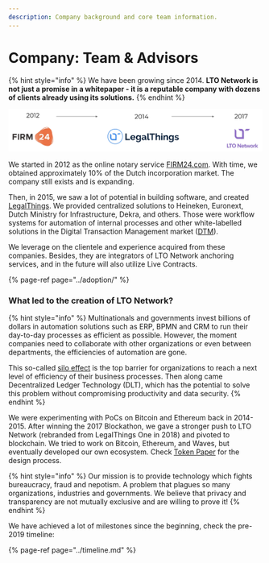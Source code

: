 ```yaml
---
description: Company background and core team information.
---
```


# Company: Team & Advisors

{% hint style="info" %}
We have been growing since 2014. **LTO Network is not just a promise in a whitepaper - it is a reputable company with dozens of clients already using its solutions.**
{% endhint %}

![](../../.gitbook/assets/screen-shot-2019-03-14-at-15.35.48.png)

We started in 2012 as the online notary service [FIRM24.com](https://www.firm24.com/en/home/). With time, we obtained approximately 10% of the Dutch incorporation market. The company still exists and is expanding. 

Then, in 2015, we saw a lot of potential in building software, and created [LegalThings](https://legalthings.io/). We provided centralized solutions to Heineken, Euronext, Dutch Ministry for Infrastructure, Dekra, and others. Those were workflow systems for automation of internal processes and other white-labelled solutions in the Digital Transaction Management market \([DTM](https://aragonresearch.com/dtm/)\).

We leverage on the clientele and experience acquired from these companies. Besides, they are integrators of LTO Network anchoring services, and in the future will also utilize Live Contracts. 

{% page-ref page="../adoption/" %}

### What led to the creation of LTO Network?

{% hint style="info" %}
Multinationals and governments invest billions of dollars in automation solutions such as ERP, BPMN and CRM to run their day-to-day processes as efficient as possible. However, the moment companies need to collaborate with other organizations or even between departments, the efficiencies of automation are gone. 

This so-called [silo effect](../about-tech/data-silo-problem.md) is the top barrier for organizations to reach a next level of efficiency of their business processes. Then along came Decentralized Ledger Technology \(DLT\), which has the potential to solve this problem without compromising productivity and data security. 
{% endhint %}

We were experimenting with PoCs on Bitcoin and Ethereum back in 2014-2015. After winning the 2017 Blockathon, we gave a stronger push to LTO Network \(rebranded from LegalThings One in 2018\) and pivoted to blockchain. We tried to work on Bitcoin, Ethereum, and Waves, but eventually developed our own ecosystem. Check [Token Paper](../../official-sources.md#papers) for the design process.

{% hint style="info" %}
Our mission is to provide technology which fights bureaucracy, fraud and nepotism. A problem that plagues so many organizations, industries and governments. We believe that privacy and transparency are not mutually exclusive and are willing to prove it!
{% endhint %}

We have achieved a lot of milestones since the beginning, check the pre-2019 timeline:

{% page-ref page="../timeline.md" %}

